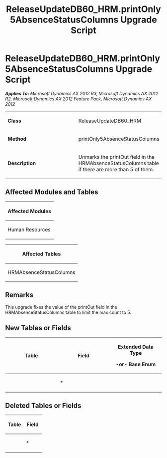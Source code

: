 ﻿---
title: ReleaseUpdateDB60_HRM.printOnly5AbsenceStatusColumns Upgrade Script
TOCTitle: ReleaseUpdateDB60_HRM.printOnly5AbsenceStatusColumns Upgrade Script
ms:assetid: 8b492825-7cbc-0ac6-e714-65822c95d788
ms:mtpsurl: https://msdn.microsoft.com/en-us/library/JJ736429(v=AX.60)
ms:contentKeyID: 49709618
ms.date: 05/18/2015
mtps_version: v=AX.60
---

# ReleaseUpdateDB60\_HRM.printOnly5AbsenceStatusColumns Upgrade Script 


_**Applies To:** Microsoft Dynamics AX 2012 R3, Microsoft Dynamics AX 2012 R2, Microsoft Dynamics AX 2012 Feature Pack, Microsoft Dynamics AX 2012_

<table>
<colgroup>
<col style="width: 50%" />
<col style="width: 50%" />
</colgroup>
<tbody>
<tr class="odd">
<td><p><strong>Class</strong></p></td>
<td><p>ReleaseUpdateDB60_HRM</p></td>
</tr>
<tr class="even">
<td><p><strong>Method</strong></p></td>
<td><p>printOnly5AbsenceStatusColumns</p></td>
</tr>
<tr class="odd">
<td><p><strong>Description</strong></p></td>
<td><p>Unmarks the printOut field in the HRMAbsenceStatusColumns table if there are more than 5 of them.</p></td>
</tr>
</tbody>
</table>


## Affected Modules and Tables

<table>
<colgroup>
<col style="width: 100%" />
</colgroup>
<thead>
<tr class="header">
<th><p>Affected Modules</p></th>
</tr>
</thead>
<tbody>
<tr class="odd">
<td><p>Human Resources</p></td>
</tr>
</tbody>
</table>


<table>
<colgroup>
<col style="width: 100%" />
</colgroup>
<thead>
<tr class="header">
<th><p>Affected Tables</p></th>
</tr>
</thead>
<tbody>
<tr class="odd">
<td><p>HRMAbsenceStatusColumns</p></td>
</tr>
</tbody>
</table>


## Remarks

This upgrade fixes the value of the printOut field in the HRMAbsenceStatusColumns table to limit the max count to 5.

## New Tables or Fields

<table>
<colgroup>
<col style="width: 33%" />
<col style="width: 33%" />
<col style="width: 33%" />
</colgroup>
<thead>
<tr class="header">
<th><p>Table</p></th>
<th><p>Field</p></th>
<th><p>Extended Data Type</p>
<p>-or- Base Enum</p></th>
</tr>
</thead>
<tbody>
<tr class="odd">
<td><p></p></td>
<td><p>*</p></td>
<td><p></p></td>
</tr>
</tbody>
</table>


## Deleted Tables or Fields

<table>
<colgroup>
<col style="width: 50%" />
<col style="width: 50%" />
</colgroup>
<thead>
<tr class="header">
<th><p>Table</p></th>
<th><p>Field</p></th>
</tr>
</thead>
<tbody>
<tr class="odd">
<td><p></p></td>
<td><p>*</p></td>
</tr>
</tbody>
</table>

  


